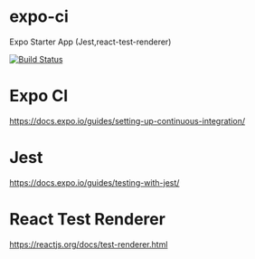 # expo-ci
Expo Starter App (Jest,react-test-renderer)

[![Build Status](https://travis-ci.com/devayarhlaine/expo-ci.svg?branch=master)](https://travis-ci.com/devayarhlaine/expo-ci)

# Expo CI
https://docs.expo.io/guides/setting-up-continuous-integration/

# Jest
https://docs.expo.io/guides/testing-with-jest/


# React Test Renderer
https://reactjs.org/docs/test-renderer.html